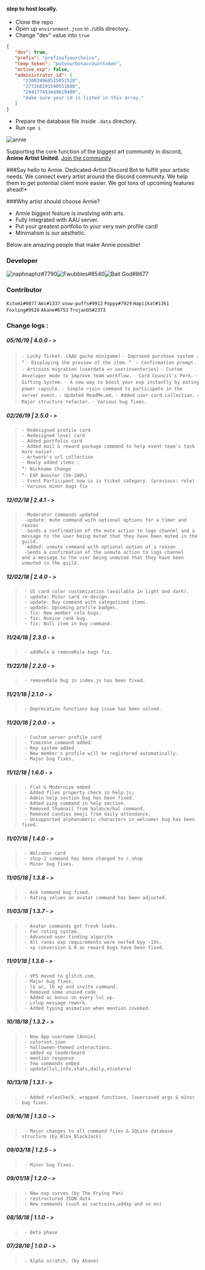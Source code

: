 
#### step to  host locally.
- Clone the repo
- Open up `environment.json` in ./utils directory.
- Change "dev" value into `true`
```json
{
   "dev": true,
   "prefix": "prefixofyourchoice",
   "temp_token": "putyourbotaccounttoken",
   "active_exp": false,
   "administrator_id": [
      "230034968515051520",
      "277266191540551680",
      "294177453449019409",
      "make sure your id is listed in this array."
   ]
}
```
- Prepare the database file inside `.data` directory.
- Run `npm i`


![annie](https://cdn.discordapp.com/avatars/501461775821176832/a664dd297ef1fab61110ad307f2943ea.png?size=256)

Supporting the core function of the biggest art community in discord,
 **Anime Artist United.**
 [Join the community](https://discord.gg/Tjsck8F)

###Say hello to Annie.
Dedicated-Artist Discord Bot to fulfill your artistic needs.
We connect every artist around the discord community. 
We help them to get potential client more easier.
We got tons of upcoming features ahead!*

###Why artist should choose Annie?
- Annie biggest feature is involving with arts.
- Fully integrated with AAU server.
- Put your greatest portfolio to your very own profile card!
- Minimalism is our aesthetic.



 
Below are amazing people that make Annie possible!

### **Developer** 
![naphnaphz#7790][naph]![Fwubbles#8540][fwub]![Bait God#8677][pan]


[fwub]: https://cdn.discordapp.com/avatars/294177453449019409/3bba4d772e1e5819876eab806fa40e00.png?size=64
[naph]: https://cdn.discordapp.com/avatars/230034968515051520/cba2e556474438aa8ec2832292804f84.png?size=64
[pan]: https://cdn.discordapp.com/avatars/277266191540551680/d8c76120788366540552d977122a862d.png?size=64



### **Contributor**

`Kitomi#0077` 
`Ami#1337`
`snow-puffs#9912`
`Poppy#7929`
`Hapiikat#1361`
`Foxling#9528`
`Akane#6753`
`TrojanOS#2373`
	 
### **Change logs** :
##### **05/16/19 | 4.0.0 - >**
   >` - Lucky Ticket. (AAU gacha minigame) `
   >` - Improved purchase system : `
         ^ ` - Displaying the preview of the item. `
         ^ ` - Confirmation prompt.`
   >` - Artcoins migration (userdata => userinventories) `
   >` - Custom developer mode to improve team workflow. `
   >` - Card Council's Perk. `
   >` - Gifting System. `
   >` - A new way to boost your exp instantly by eating power capsule. `
   >` - Simple >join command to participate in the server event. `
   >` - Updated ReadMe.md. `
   >` - Added user card collection. `
   >` - Major structure refactor. `
   >` - Various bug fixes. `



##### **02/26/19 | 2.5.0 - >** 

   >` - Redesigned profile card  `   
   >` - Redesigned level card  `  
   >` - Added portfolio card  `  
   >` - Added mail & reward package command to help event team's task more easier.  `     
   >` - Artwork's url collection  `    
   >` - Newly added items :  `    
   			 ^` - Nickname Change  `  
   			 ^` - EXP Booster (50-100%)  `    
   >` - Event Participant now is in ticket category. (previous: role)  `    			
   >` - Various minor bugs fix  `    

##### **12/02/18 | 2.4.1 - >** 

   >` -Moderator commands updated`  
   >` -update: mute command with optional options for a timer and reason`  
   >` -Sends a confirmation of the mute action to logs channel and a message to the user being muted that they have been muted in the guild.`  
   >` -Added: unmute command with optional option of a reason`  
   >` -Sends a confirmation of the unmute action to logs channel     and a message to the user being unmuted that they have been    unmuted in the guild.`  
	
##### **12/02/18 | 2.4.0 - >** 

   >` - UI card color customization (available in light and dark).`  
   >` - update: Minor card re-design.`  
   >` - update: Buy command with categorized items.`  
   >` - update: Upcoming profile badges.`  
   >` - fix: New member role bugs.`  
   >` - fix: Novice rank bug.`  
   >` - fix: Null item in buy command.`  

##### **11/24/18 | 2.3.0 - >** 

   >` - addRole & removeRole bugs fix.`
   
##### **11/22/18 | 2.2.0 - >** 

   >` - removeRole bug in index.js has been fixed.`
  
##### **11/21/18 | 2.1.0 - >** 

   >` - Deprecation functions bug issue has been solved.`
  
##### **11/20/18 | 2.0.0 - >** 

   >` - Custom server profile card`  
   >` - Timezone command added.`  
   >` - Rep system added.`  
   >` - New member's profile will be registered automatically.`  
   >` - Major bug fixes.`

##### **11/12/18 | 1.6.0 - >**

   >` - Flat & Modernize embed`  
   >` - Added files property check in help.js;`  
   >` - Admin help section bug has been fixed.`  
   >` - Added ping command in help section.`  
   >` - Removed thumnail from balance/bal command.`  
   >` - Removed candies emoji from daily attendance.`  
   >` - Unsupported alphanumeric characters in welcomer bug has been fixed.`

##### **11/07/18 | 1.4.0 - >**

   >` - Welcomer card`  
   >` - shop-2 command has been changed to r.shop`  
   >` - Minor bug fixes.`  

##### **11/05/18 | 1.3.8 - >** 

   >` - Ask command bug fixed.`  
   >` - Rating values on avatar command has been adjusted.`

##### **11/03/18 | 1.3.7 - >** 

   >` - Avatar commands got fresh looks.`  
   >` - Fun rating system.`  
   >` - Advanced user finding algoritm`  
   >` - All ranks exp requirements were nerfed byy -15%.`  
   >` - xp conversion & 0 ac reward bugs have been fixed.`

##### **11/01/18 | 1.3.6 - >** 

   >` - VPS moved to glitch.com.`  
   >` - Major bug fixes.`  
   >` - lb ac, lb xp and invite command.`  
   >` - Removed some unused code`  
   >` - Added ac bonus on every lvl up.`  
   >` - Lvlup message rework.`  
   >` - Added typing animation when mention invoked.`

##### **10/18/18 | 1.3.2 - >**

   >` - New App username [Annie]`  
   >` - colorset.json`  
   >` - halloween-themed interactions.`  
   >` - added xp leaderboard`  
   >` - mention response`  
   >` - few commands embed`  
   >` - update(lvl,info,stats,daily,etcetera)`  
   
##### **10/13/18 | 1.3.1 -** > 

   >` - Added rolesCheck, wrapped functions, lowercased args & minor bug fixes.`

##### **09/16/18 | 1.3.0 - >**

   >` - Major changes to all command files & SQLite database structure (by Blox_BlackJack)`

##### **09/03/18 | 1.2.5 - >**

   >` - Minor bug fixes.`

##### **09/01/18 | 1.2.0 - >** 

   >` - New exp curves (by The Frying Pan)`  
   >` - restructured JSON data`  
   >` - New commands (such as cartcoins,addxp and so on)`  

##### **08/18/18 | 1.1.0 - >**

   >` - Beta phase`

##### **07/28/18 | 1.0.0 - >**

   >` - Alpha scratch. (by Akane)`
